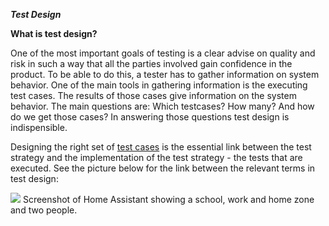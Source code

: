 ***Test Design***

**What is test design?**

One of the most important goals of testing is a clear advise on quality and risk in such a way that all the parties involved gain confidence in the product. 
To be able to do this, a tester has to gather information on system behavior. One of the main tools in gathering information is the executing test cases. The results of those cases give information on the system behavior. The main questions are: Which testcases? 
How many? And how do we get those cases? In answering those questions test design is indispensible. 

Designing the right set of [test cases](http://www.tmap.net/wiki/test-cases) is the essential link between the test strategy and the implementation of the test strategy -  the tests that are executed. 
See the picture below for the link between the relevant terms in test design: 

<p class='img'>
<img src='/images/screenshots/map.png' />
Screenshot of Home Assistant showing a school, work and home zone and two people.
</p>
